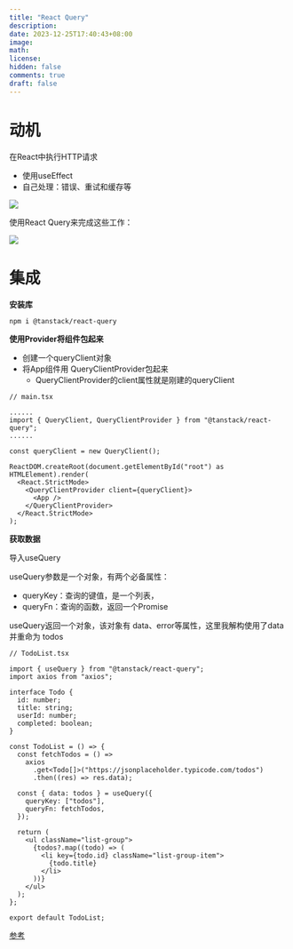 ```yaml
---
title: "React Query"
description: 
date: 2023-12-25T17:40:43+08:00
image: 
math: 
license: 
hidden: false
comments: true
draft: false
---
```




# 动机

在React中执行HTTP请求

- 使用useEffect
- 自己处理：错误、重试和缓存等

![](https://cdn.jsdelivr.net/gh/haibinyang/img@main/picgo/20231225174332.png)



使用React Query来完成这些工作：

![](https://cdn.jsdelivr.net/gh/haibinyang/img@main/picgo/20231225174203.png)





# 集成

**安装库**

```
npm i @tanstack/react-query
```



**使用Provider将组件包起来**

- 创建一个queryClient对象
- 将App组件用 QueryClientProvider包起来
  - QueryClientProvider的client属性就是刚建的queryClient

```react
// main.tsx

......
import { QueryClient, QueryClientProvider } from "@tanstack/react-query";
......

const queryClient = new QueryClient();

ReactDOM.createRoot(document.getElementById("root") as HTMLElement).render(
  <React.StrictMode>
    <QueryClientProvider client={queryClient}>
      <App />
    </QueryClientProvider>
  </React.StrictMode>
);
```



**获取数据**

导入useQuery

useQuery参数是一个对象，有两个必备属性：

- queryKey：查询的键值，是一个列表，
- queryFn：查询的函数，返回一个Promise

useQuery返回一个对象，该对象有 data、error等属性，这里我解构使用了data并重命为 todos



```react
// TodoList.tsx

import { useQuery } from "@tanstack/react-query";
import axios from "axios";

interface Todo {
  id: number;
  title: string;
  userId: number;
  completed: boolean;
}

const TodoList = () => {
  const fetchTodos = () =>
    axios
      .get<Todo[]>("https://jsonplaceholder.typicode.com/todos")
      .then((res) => res.data);

  const { data: todos } = useQuery({
    queryKey: ["todos"],
    queryFn: fetchTodos,
  });

  return (
    <ul className="list-group">
      {todos?.map((todo) => (
        <li key={todo.id} className="list-group-item">
          {todo.title}
        </li>
      ))}
    </ul>
  );
};

export default TodoList;
```





[参考](https://mp.weixin.qq.com/s?src=11&timestamp=1703497275&ver=4978&signature=d6RuLUCBYxHBd4WhcM5znceUF1hKvE17b0k1rXQqKE1u5Kbl6LT73pGluEe1ba6ysSejJUinDN8PFGeYsaM4qFk9avHWAs2myqJa2M5OFTYqfgkvLm61Tnsb6*StRdUI&new=1)